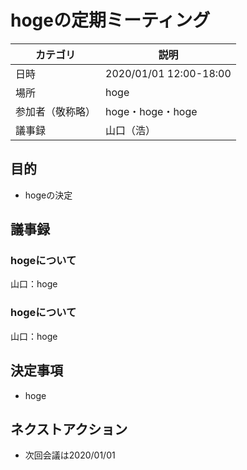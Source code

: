 # hogeの定期ミーティング
| カテゴリ | 説明 |
---|---
| 日時 | 2020/01/01 12:00-18:00 |
| 場所 | hoge |
| 参加者（敬称略） | hoge・hoge・hoge |
| 議事録 | 山口（浩） |

## 目的
- hogeの決定

## 議事録

### hogeについて
山口：hoge

### hogeについて
山口：hoge

## 決定事項
- hoge

## ネクストアクション
- 次回会議は2020/01/01